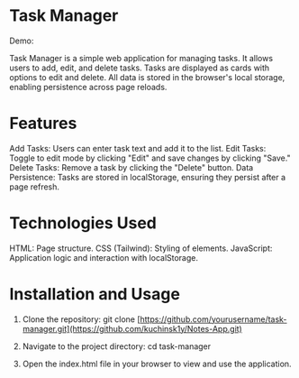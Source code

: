# Task Manager

Demo: 

Task Manager is a simple web application for managing tasks. It allows users to add, edit, and delete tasks. Tasks are displayed as cards with options to edit and delete. All data is stored in the browser's local storage, enabling persistence across page reloads.

# Features
Add Tasks: Users can enter task text and add it to the list.
Edit Tasks: Toggle to edit mode by clicking "Edit" and save changes by clicking "Save."
Delete Tasks: Remove a task by clicking the "Delete" button.
Data Persistence: Tasks are stored in localStorage, ensuring they persist after a page refresh.

# Technologies Used
HTML: Page structure.
CSS (Tailwind): Styling of elements.
JavaScript: Application logic and interaction with localStorage.

# Installation and Usage
 1. Clone the repository:
    git clone [https://github.com/yourusername/task-manager.git](https://github.com/kuchinsk1y/Notes-App.git)
    
 2. Navigate to the project directory:
    cd task-manager
 3. Open the index.html file in your browser to view and use the application.
